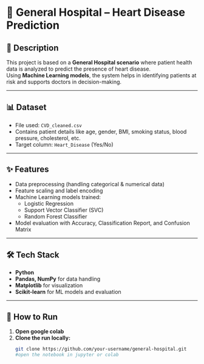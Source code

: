 # 🏥 General Hospital – Heart Disease Prediction

## 📖 Description
This project is based on a **General Hospital scenario** where patient health data is analyzed to predict the presence of heart disease.  
Using **Machine Learning models**, the system helps in identifying patients at risk and supports doctors in decision-making.

---

## 📊 Dataset
- File used: `CVD_cleaned.csv`  
- Contains patient details like age, gender, BMI, smoking status, blood pressure, cholesterol, etc.  
- Target column: `Heart_Disease` (Yes/No)  

---

## ✨ Features
- Data preprocessing (handling categorical & numerical data)  
- Feature scaling and label encoding  
- Machine Learning models trained:  
  - Logistic Regression  
  - Support Vector Classifier (SVC)  
  - Random Forest Classifier  
- Model evaluation with Accuracy, Classification Report, and Confusion Matrix  

---

## 🛠 Tech Stack
- **Python**  
- **Pandas, NumPy** for data handling  
- **Matplotlib** for visualization  
- **Scikit-learn** for ML models and evaluation  

---

## 🚀 How to Run
1. **Open google colab**
2. **Clone the run locally:** 
   ```bash
   git clone https://github.com/your-username/general-hospital.git
   #open the notebook in jupyter or colab 
